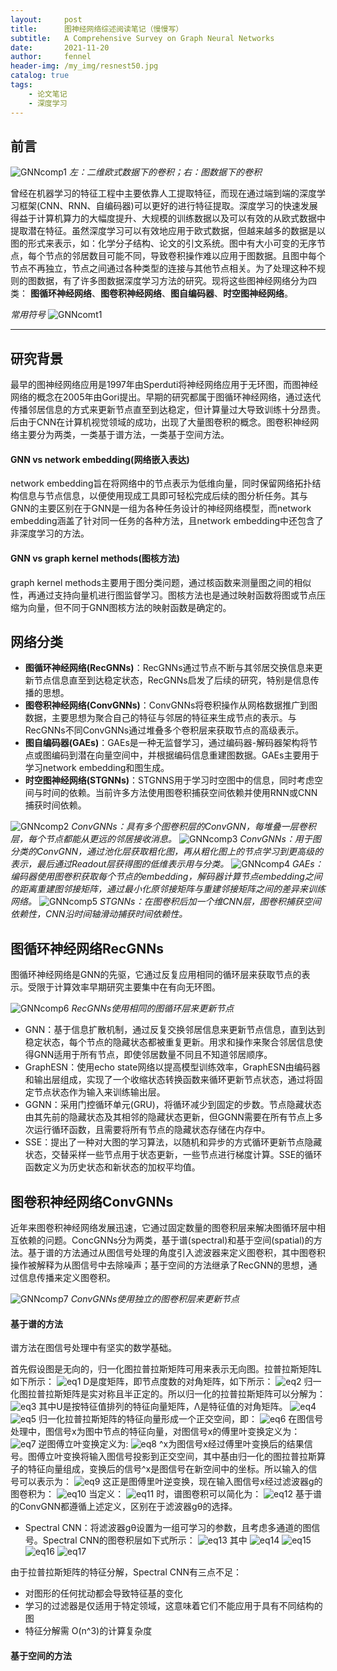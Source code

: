```yaml
---
layout:     post
title:      图神经网络综述阅读笔记（慢慢写）
subtitle:   A Comprehensive Survey on Graph Neural Networks
date:       2021-11-20
author:     fennel
header-img: /my_img/resnest50.jpg
catalog: true
tags:
    - 论文笔记
    - 深度学习
---
```


## 前言

![GNNcomp1](/my_img/GNNcomp1.png)
*左：二维欧式数据下的卷积；右：图数据下的卷积*

曾经在机器学习的特征工程中主要依靠人工提取特征，而现在通过端到端的深度学习框架(CNN、RNN、自编码器)可以更好的进行特征提取。深度学习的快速发展得益于计算机算力的大幅度提升、大规模的训练数据以及可以有效的从欧式数据中提取潜在特征。虽然深度学习可以有效地应用于欧式数据，但越来越多的数据是以图的形式来表示，如：化学分子结构、论文的引文系统。图中有大小可变的无序节点，每个节点的邻居数目可能不同，导致卷积操作难以应用于图数据。且图中每个节点不再独立，节点之间通过各种类型的连接与其他节点相关。为了处理这种不规则的图数据，有了许多图数据深度学习方法的研究。现将这些图神经网络分为四类：
**图循环神经网络**、**图卷积神经网络**、**图自编码器**、**时空图神经网络**。<br>

*常用符号*
![GNNcomt1](/my_img/GNNcomt1.png)

---

## 研究背景

最早的图神经网络应用是1997年由Sperduti将神经网络应用于无环图，而图神经网络的概念在2005年由Gori提出。早期的研究都属于图循环神经网络，通过迭代传播邻居信息的方式来更新节点直至到达稳定，但计算量过大导致训练十分昂贵。后由于CNN在计算机视觉领域的成功，出现了大量图卷积的概念。图卷积神经网络主要分为两类，一类基于谱方法，一类基于空间方法。

#### GNN vs network embedding(网络嵌入表达)

network embedding旨在将网络中的节点表示为低维向量，同时保留网络拓扑结构信息与节点信息，以便使用现成工具即可轻松完成后续的图分析任务。其与GNN的主要区别在于GNN是一组为各种任务设计的神经网络模型，而network embedding涵盖了针对同一任务的各种方法，且network embedding中还包含了非深度学习的方法。

#### GNN vs graph kernel methods(图核方法)

graph kernel methods主要用于图分类问题，通过核函数来测量图之间的相似性，再通过支持向量机进行图监督学习。图核方法也是通过映射函数将图或节点压缩为向量，但不同于GNN图核方法的映射函数是确定的。

## 网络分类

- **图循环神经网络(RecGNNs)**：RecGNNs通过节点不断与其邻居交换信息来更新节点信息直至到达稳定状态，RecGNNs启发了后续的研究，特别是信息传播的思想。
- **图卷积神经网络(ConvGNNs)**：ConvGNNs将卷积操作从网格数据推广到图数据，主要思想为聚合自己的特征与邻居的特征来生成节点的表示。与RecGNNs不同ConvGNNs通过堆叠多个卷积层来获取节点的高级表示。
- **图自编码器(GAEs)**：GAEs是一种无监督学习，通过编码器-解码器架构将节点或图编码到潜在向量空间中，并根据编码信息重建图数据。GAEs主要用于学习network embedding和图生成。
- **时空图神经网络(STGNNs)**：STGNNS用于学习时空图中的信息，同时考虑空间与时间的依赖。当前许多方法使用图卷积捕获空间依赖并使用RNN或CNN捕获时间依赖。

![GNNcomp2](/my_img/GNNcomp2.png)
*ConvGNNs：具有多个图卷积层的ConvGNN，每堆叠一层卷积层，每个节点都能从更远的邻居接收消息。*
![GNNcomp3](/my_img/GNNcomp3.png)
*ConvGNNs：用于图分类的ConvGNN，通过池化层获取粗化图，再从粗化图上的节点学习到更高级的表示，最后通过Readout层获得图的低维表示用与分类。*
![GNNcomp4](/my_img/GNNcomp4.png)
*GAEs：编码器使用图卷积获取每个节点的embedding，解码器计算节点embedding之间的距离重建图邻接矩阵，通过最小化原邻接矩阵与重建邻接矩阵之间的差异来训练网络。*
![GNNcomp5](/my_img/GNNcomp5.png)
*STGNNs：在图卷积后加一个维CNN层，图卷积捕获空间依赖性，CNN沿时间轴滑动捕获时间依赖性。*

## 图循环神经网络RecGNNs

图循环神经网络是GNN的先驱，它通过反复应用相同的循环层来获取节点的表示。受限于计算效率早期研究主要集中在有向无环图。

![GNNcomp6](/my_img/GNNcomp6.png)
*RecGNNs使用相同的图循环层来更新节点*

- GNN：基于信息扩散机制，通过反复交换邻居信息来更新节点信息，直到达到稳定状态，每个节点的隐藏状态都被重复更新。用求和操作来聚合邻居信息使得GNN适用于所有节点，即使邻居数量不同且不知道邻居顺序。
- GraphESN：使用echo state网络以提高模型训练效率，GraphESN由编码器和输出层组成，实现了一个收缩状态转换函数来循环更新节点状态，通过将固定节点状态作为输入来训练输出层。
- GGNN：采用门控循环单元(GRU)，将循环减少到固定的步数。节点隐藏状态由其先前的隐藏状态及其相邻的隐藏状态更新，但GGNN需要在所有节点上多次运行循环函数，且需要将所有节点的隐藏状态存储在内存中。
- SSE：提出了一种对大图的学习算法，以随机和异步的方式循环更新节点隐藏状态，交替采样一些节点用于状态更新，一些节点进行梯度计算。SSE的循环函数定义为历史状态和新状态的加权平均值。

## 图卷积神经网络ConvGNNs

近年来图卷积神经网络发展迅速，它通过固定数量的图卷积层来解决图循环层中相互依赖的问题。ConcGNNs分为两类，基于谱(spectral)和基于空间(spatial)的方法。基于谱的方法通过从图信号处理的角度引入滤波器来定义图卷积，其中图卷积操作被解释为从图信号中去除噪声；基于空间的方法继承了RecGNN的思想，通过信息传播来定义图卷积。

![GNNcomp7](/my_img/GNNcomp7.png)
*ConvGNNs使用独立的图卷积层来更新节点*

#### 基于谱的方法

谱方法在图信号处理中有坚实的数学基础。

首先假设图是无向的，归一化图拉普拉斯矩阵可用来表示无向图。拉普拉斯矩阵L如下所示：
![eq1](https://latex.codecogs.com/svg.image?L=I_n&space;-D^{-\frac{1}{2}}AD^{-\frac{1}{2}})
D是度矩阵，即节点度数的对角矩阵，如下所示：
![eq2](https://latex.codecogs.com/svg.image?D_{ii}=\sum_{j}^{}(A_{i,j}))
归一化图拉普拉斯矩阵是实对称且半正定的。所以归一化的拉普拉斯矩阵可以分解为：
![eq3](https://latex.codecogs.com/svg.image?L=U\Lambda&space;U^T)
其中U是按特征值排列的特征向量矩阵，Λ是特征值的对角矩阵。
![eq4](https://latex.codecogs.com/svg.image?U=[u_0,u_1,\cdot\cdot\cdot&space;,u_{n-1}]\in&space;R^{n\times&space;n})
![eq5](https://latex.codecogs.com/svg.image?\Lambda_{ii}=\lambda&space;_i   )
归一化拉普拉斯矩阵的特征向量形成一个正交空间，即：
![eq6](https://latex.codecogs.com/svg.image?U^TU=I)
在图信号处理中，图信号x为图中节点的特征向量，对图信号x的傅里叶变换定义为：
![eq7](https://latex.codecogs.com/svg.image?F(x)=U^Tx)
逆图傅立叶变换定义为:
![eq8](https://latex.codecogs.com/svg.image?F^{-1}(\hat{x})=U\hat{x})
^x为图信号x经过傅里叶变换后的结果信号。图傅立叶变换将输入图信号投影到正交空间，其中基由归一化的图拉普拉斯算子的特征向量组成，变换后的信号^x是图信号在新空间中的坐标。所以输入的信号可以表示为：
![eq9](https://latex.codecogs.com/svg.image?x=\sum_{i}^{}\hat{x_i}u_i)
这正是图傅里叶逆变换，现在输入图信号x经过滤波器g的图卷积为：
![eq10](https://latex.codecogs.com/svg.image?x%5Cast_Gg=F%5E%7B-1%7D(F(x)%5Codot%20F(g))%20%20%20%20%20%20%20%20=U(U%5ETx%5Codot%20U%5ETg))
当定义：
![eq11](https://latex.codecogs.com/svg.image?g_\theta&space;=diag(U^Tg))
时，谱图卷积可以简化为：
![eq12](https://latex.codecogs.com/svg.image?x\ast&space;_Gg_\theta&space;=Ug_\theta&space;U^Tx)
基于谱的ConvGNN都遵循上述定义，区别在于滤波器gθ的选择。

- Spectral CNN：将滤波器gθ设置为一组可学习的参数，且考虑多通道的图信号。Spectral CNN的图卷积层如下式所示：
![eq13](https://latex.codecogs.com/svg.image?H_{:,j}^{(k)}=\sigma&space;(\sum_{i=1}^{f_{k-1}}U\Theta&space;_{i,j}^{(k)}U^TH_{:,i}^{(k-1)})\;&space;(j=1,2,\cdot&space;\cdot&space;\cdot&space;,f_k))
其中
![eq14](https://latex.codecogs.com/svg.image?layer\:index:k)
![eq15](https://latex.codecogs.com/svg.image?input\:&space;graph\:signal:H^{(k-1)}\in&space;R^{n\times&space;f_{k-1}})
![eq16](https://latex.codecogs.com/svg.image?input\:channels:f_{k-1};\;&space;output\:channels:f_k)
![eq17](https://latex.codecogs.com/svg.image?learnable\;diagonal\;matrix&space;:\Theta&space;_{i,j}^{(k)})

由于拉普拉斯矩阵的特征分解，Spectral CNN有三点不足：
- 对图形的任何扰动都会导致特征基的变化
- 学习的过滤器是仅适用于特定领域，这意味着它们不能应用于具有不同结构的图
- 特征分解需 O(n^3)的计算复杂度

#### 基于空间的方法
